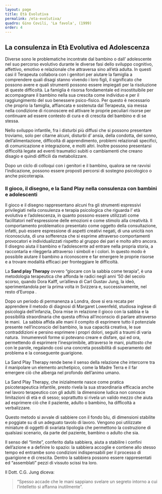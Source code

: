 ```yaml
---
layout: page
title: Età Evolutiva
permalink: /eta-evolutiva/
quadro: Gino Covili, 'La favola', (1999)
order: 4
---
```




## La consulenza  in Età Evolutiva ed Adolescenza

Diverse sono le problematiche incontrate dal bambino o dall’ adolescente nel suo percorso evolutivo durante le diverse fasi dello sviluppo cognitivo, affettivo, emotivo e relazionale che attraversa sino all’età adulta. In questi casi il Terapeuta collabora con i genitori per aiutare la famiglia a comprendere quali disagi stanno vivendo i loro figli, il significato che possono avere e quali strumenti possono essere impiegati per la risoluzione di queste difficoltà. La famiglia è  risorsa fondamentale ed insostituibile  per accompagnare il bambino nella sua crescita come individuo e per il raggiungimento del suo benessere psico-fisico. Per questo è necessario che proprio la famiglia, affiancata e sostenuta dal Terapeuta,  sia messa nella condizione di riconoscere ed attivare le proprie peculiari risorse per continuare ad essere contesto di cura e di crescita del bambino e di se stessa.

Nello sviluppo infantile, fra i disturbi più diffusi  che si possono presentare troviamo, solo per citarne alcuni, disturbi d’ ansia, della condotta, del sonno, dell’alimentazione, difficoltà di apprendimento, problemi relazionali specifici, di comunicazione e integrazione, e molti altri. Inoltre possono presentarsi difficoltà legate ad eventi traumatici subiti o cambiamenti che creano disagio e quindi difficili da metabolizzare.

Dopo un ciclo di colloqui con i genitori e il bambino, qualora se ne ravvisi l’indicazione, possono essere proposti percorsi di sostegno psicologico o anche psicoterapia.

<h3>Il gioco, il disegno, e la Sand Play nella consulenza con bambini e adolescenti</h3>

Il gioco e il disegno rappresentano alcuni fra gli strumenti espressivi privilegiati nella consulenza e terapia psicologica che riguarda l’ età evolutiva e l’adolescenza, in quanto possono essere utilizzati  come facilitatori nell'espressione delle emozioni e come stimolo alla creatività. Il comportamento problematico presentato come oggetto della consultazione, infatti,  può essere espressione di aspetti  creativi negati, di una  unicità non riconosciuta, di una sofferenza che si esprime attraverso comportamenti provocatori e individualizzati rispetto al gruppo dei pari e molto altro ancora. Il disegno aiuta il bambino e l’adolescente ad entrare nella propria storia, a raccontarla e rileggerla attraverso i simboli e i colori. In questo modo è possibile aiutare il bambino a riconoscere e far emergere le proprie risorse e a trovare modalità efficaci per fronteggiare le difficoltà.

La **Sand play Therapy** ovvero “giocare con la sabbia come terapia”, è una metodologia terapeutica che affonda le radici negli anni ’50 del secolo scorso, quando Dora Kalff, un’allieva di Carl Gustav Jung, la ideò, sperimentandola per la prima volta in Svizzera e, successivamente, nel resto d’Europa .

Dopo un periodo di permanenza a Londra, dove si era recata per apprendere il metodo di diagnosi di  Margaret Lowenfeld, studiosa inglese di psicologia dell’infanzia, Dora mise in relazione il gioco con la sabbia e la possibilità straordinaria che questa offriva all’inconscio di parlare attraverso le mani.  La sabbia affida alle mani il compito di esprimere tutto il potenziale presente nell’inconscio del bambino, la sua capacità creativa, le sue contraddizioni e persino esprimere i propri dolori, seguiti a traumi di varia natura.  Innumerevoli forme si potevano creare e disfare, qui ed ora, permettendo di esprimere l’inesprimibile, attraverso le mani, piuttosto che con le parole, regalando così una concreta possibilità di superamento del problema e la conseguente guarigione.

La Sand Play Therapy rende bene il senso della relazione che intercorre tra il manipolare un elemento archetipico, come la Madre Terra e il far emergere ciò che alberga nel profondo dell’animo umano.  

La Sand Play Therapy, che inizialmente nasce come pratica psicoterapeutica infantile, presto rivela la sua straordinaria efficacia anche nel lavoro terapeutico con gli adulti: la dimensione ludica non conosce limitazioni di età e di sesso; soprattutto si rivela un valido mezzo che aiuta ad esprimere ciò che il paziente, adulto o bambino, ha difficoltà a verbalizzare.

Questo metodo si avvale di sabbiere con il fondo blu, di dimensioni stabilite e poggiate su di un adeguato tavolo di lavoro. Vengono poi utilizzate miniature di oggetti di svariata tipologia che permettono la costruzione di qualsiasi scenario, da parte del paziente, bambino o adulto che sia.

Il senso del “limite”, conferito dalla sabbiera, aiuta a stabilire i confini dell’azione e a definire lo spazio: la sabbiera accoglie e contiene allo stesso tempo ed entrambe sono condizioni indispensabili per il processo di guarigione e di crescita. Dentro la sabbiera possono essere rappresentati ed “assemblati” pezzi di vissuto scissi tra loro.

Il Dott. C.G. Jung diceva:

> “Spesso accade che le mani sappiano svelare un segreto intorno a cui l’intelletto si affanna inutilmente”.